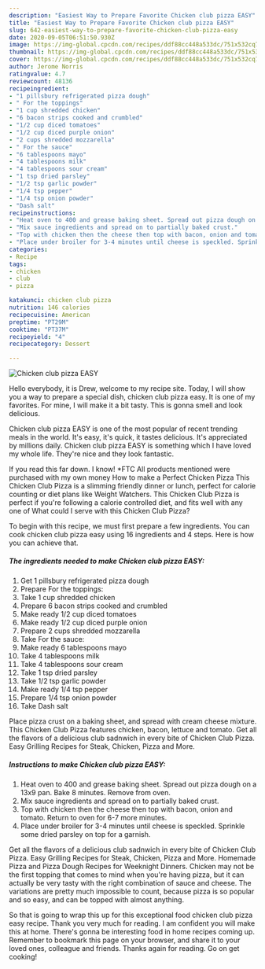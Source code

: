 ```yaml
---
description: "Easiest Way to Prepare Favorite Chicken club pizza EASY"
title: "Easiest Way to Prepare Favorite Chicken club pizza EASY"
slug: 642-easiest-way-to-prepare-favorite-chicken-club-pizza-easy
date: 2020-09-05T06:51:50.930Z
image: https://img-global.cpcdn.com/recipes/ddf88cc448a533dc/751x532cq70/chicken-club-pizza-easy-recipe-main-photo.jpg
thumbnail: https://img-global.cpcdn.com/recipes/ddf88cc448a533dc/751x532cq70/chicken-club-pizza-easy-recipe-main-photo.jpg
cover: https://img-global.cpcdn.com/recipes/ddf88cc448a533dc/751x532cq70/chicken-club-pizza-easy-recipe-main-photo.jpg
author: Jerome Norris
ratingvalue: 4.7
reviewcount: 48136
recipeingredient:
- "1 pillsbury refrigerated pizza dough"
- " For the toppings"
- "1 cup shredded chicken"
- "6 bacon strips cooked and crumbled"
- "1/2 cup diced tomatoes"
- "1/2 cup diced purple onion"
- "2 cups shredded mozzarella"
- " For the sauce"
- "6 tablespoons mayo"
- "4 tablespoons milk"
- "4 tablespoons sour cream"
- "1 tsp dried parsley"
- "1/2 tsp garlic powder"
- "1/4 tsp pepper"
- "1/4 tsp onion powder"
- "Dash salt"
recipeinstructions:
- "Heat oven to 400 and grease baking sheet. Spread out pizza dough on a 13x9 pan. Bake 8 minutes. Remove from oven."
- "Mix sauce ingredients and spread on to partially baked crust."
- "Top with chicken then the cheese then top with bacon, onion and tomato. Return to oven for 6-7 more minutes."
- "Place under broiler for 3-4 minutes until cheese is speckled. Sprinkle some dried parsley on top for a garnish."
categories:
- Recipe
tags:
- chicken
- club
- pizza

katakunci: chicken club pizza 
nutrition: 146 calories
recipecuisine: American
preptime: "PT29M"
cooktime: "PT37M"
recipeyield: "4"
recipecategory: Dessert

---
```



![Chicken club pizza EASY](https://img-global.cpcdn.com/recipes/ddf88cc448a533dc/751x532cq70/chicken-club-pizza-easy-recipe-main-photo.jpg)

Hello everybody, it is Drew, welcome to my recipe site. Today, I will show you a way to prepare a special dish, chicken club pizza easy. It is one of my favorites. For mine, I will make it a bit tasty. This is gonna smell and look delicious.

Chicken club pizza EASY is one of the most popular of recent trending meals in the world. It's easy, it's quick, it tastes delicious. It's appreciated by millions daily. Chicken club pizza EASY is something which I have loved my whole life. They're nice and they look fantastic.

If you read this far down. I know! *FTC All products mentioned were purchased with my own money How to make a Perfect Chicken Pizza This Chicken Club Pizza is a slimming friendly dinner or lunch, perfect for calorie counting or diet plans like Weight Watchers. This Chicken Club Pizza is perfect if you&#39;re following a calorie controlled diet, and fits well with any one of What could I serve with this Chicken Club Pizza?


To begin with this recipe, we must first prepare a few ingredients. You can cook chicken club pizza easy using 16 ingredients and 4 steps. Here is how you can achieve that.

<!--inarticleads1-->

##### The ingredients needed to make Chicken club pizza EASY:

1. Get 1 pillsbury refrigerated pizza dough
1. Prepare  For the toppings:
1. Take 1 cup shredded chicken
1. Prepare 6 bacon strips cooked and crumbled
1. Make ready 1/2 cup diced tomatoes
1. Make ready 1/2 cup diced purple onion
1. Prepare 2 cups shredded mozzarella
1. Take  For the sauce:
1. Make ready 6 tablespoons mayo
1. Take 4 tablespoons milk
1. Take 4 tablespoons sour cream
1. Take 1 tsp dried parsley
1. Take 1/2 tsp garlic powder
1. Make ready 1/4 tsp pepper
1. Prepare 1/4 tsp onion powder
1. Take Dash salt


Place pizza crust on a baking sheet, and spread with cream cheese mixture. This Chicken Club Pizza features chicken, bacon, lettuce and tomato. Get all the flavors of a delicious club sadnwich in every bite of Chicken Club Pizza. Easy Grilling Recipes for Steak, Chicken, Pizza and More. 

<!--inarticleads2-->

##### Instructions to make Chicken club pizza EASY:

1. Heat oven to 400 and grease baking sheet. Spread out pizza dough on a 13x9 pan. Bake 8 minutes. Remove from oven.
1. Mix sauce ingredients and spread on to partially baked crust.
1. Top with chicken then the cheese then top with bacon, onion and tomato. Return to oven for 6-7 more minutes.
1. Place under broiler for 3-4 minutes until cheese is speckled. Sprinkle some dried parsley on top for a garnish.


Get all the flavors of a delicious club sadnwich in every bite of Chicken Club Pizza. Easy Grilling Recipes for Steak, Chicken, Pizza and More. Homemade Pizza and Pizza Dough Recipes for Weeknight Dinners. Chicken may not be the first topping that comes to mind when you&#39;re having pizza, but it can actually be very tasty with the right combination of sauce and cheese. The variations are pretty much impossible to count, because pizza is so popular and so easy, and can be topped with almost anything. 

So that is going to wrap this up for this exceptional food chicken club pizza easy recipe. Thank you very much for reading. I am confident you will make this at home. There's gonna be interesting food in home recipes coming up. Remember to bookmark this page on your browser, and share it to your loved ones, colleague and friends. Thanks again for reading. Go on get cooking!
